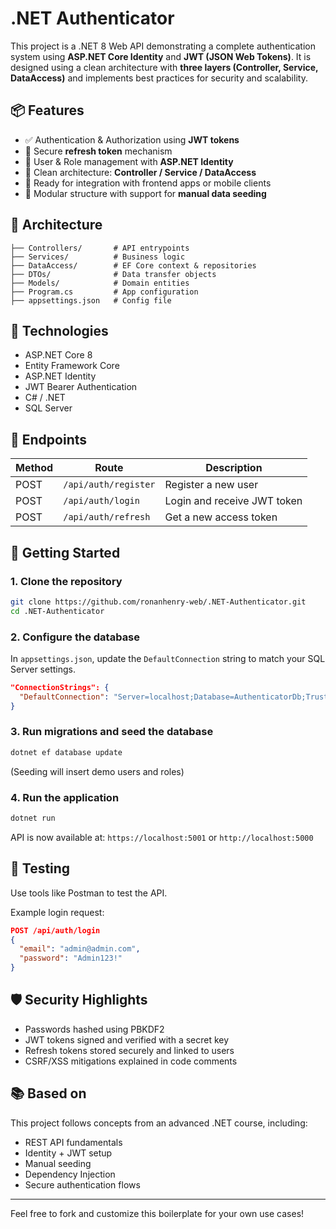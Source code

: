 # .NET Authenticator

This project is a .NET 8 Web API demonstrating a complete authentication system using **ASP.NET Core Identity** and **JWT (JSON Web Tokens)**. It is designed using a clean architecture with **three layers (Controller, Service, DataAccess)** and implements best practices for security and scalability.

## 📦 Features

- ✅ Authentication & Authorization using **JWT tokens**
- 🔐 Secure **refresh token** mechanism
- 👤 User & Role management with **ASP.NET Identity**
- 🧱 Clean architecture: **Controller / Service / DataAccess**
- 🧪 Ready for integration with frontend apps or mobile clients
- 📁 Modular structure with support for **manual data seeding**

## 🧱 Architecture

```
├── Controllers/       # API entrypoints
├── Services/          # Business logic
├── DataAccess/        # EF Core context & repositories
├── DTOs/              # Data transfer objects
├── Models/            # Domain entities
├── Program.cs         # App configuration
├── appsettings.json   # Config file
```

## 🔧 Technologies

- ASP.NET Core 8
- Entity Framework Core
- ASP.NET Identity
- JWT Bearer Authentication
- C# / .NET
- SQL Server

## 🔐 Endpoints

| Method | Route                | Description                  |
|--------|----------------------|------------------------------|
| POST   | `/api/auth/register` | Register a new user          |
| POST   | `/api/auth/login`    | Login and receive JWT token  |
| POST   | `/api/auth/refresh`  | Get a new access token       |

## 🚀 Getting Started

### 1. Clone the repository

```bash
git clone https://github.com/ronanhenry-web/.NET-Authenticator.git
cd .NET-Authenticator
```

### 2. Configure the database

In `appsettings.json`, update the `DefaultConnection` string to match your SQL Server settings.

```json
"ConnectionStrings": {
  "DefaultConnection": "Server=localhost;Database=AuthenticatorDb;Trusted_Connection=True;"
}
```

### 3. Run migrations and seed the database

```bash
dotnet ef database update
```

(Seeding will insert demo users and roles)

### 4. Run the application

```bash
dotnet run
```

API is now available at: `https://localhost:5001` or `http://localhost:5000`

## 🧪 Testing

Use tools like Postman to test the API.

Example login request:
```json
POST /api/auth/login
{
  "email": "admin@admin.com",
  "password": "Admin123!"
}
```

## 🛡️ Security Highlights

- Passwords hashed using PBKDF2
- JWT tokens signed and verified with a secret key
- Refresh tokens stored securely and linked to users
- CSRF/XSS mitigations explained in code comments

## 📚 Based on

This project follows concepts from an advanced .NET course, including:
- REST API fundamentals
- Identity + JWT setup
- Manual seeding
- Dependency Injection
- Secure authentication flows

---

Feel free to fork and customize this boilerplate for your own use cases!
